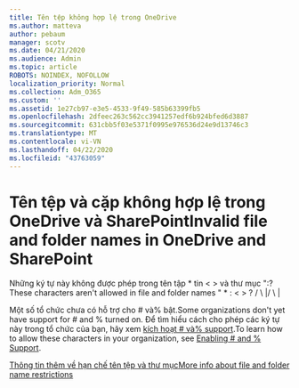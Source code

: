```yaml
---
title: Tên tệp không hợp lệ trong OneDrive
ms.author: matteva
author: pebaum
manager: scotv
ms.date: 04/21/2020
ms.audience: Admin
ms.topic: article
ROBOTS: NOINDEX, NOFOLLOW
localization_priority: Normal
ms.collection: Adm_O365
ms.custom: ''
ms.assetid: 1e27cb97-e3e5-4533-9f49-585b63399fb5
ms.openlocfilehash: 2dfeec263c562cc3941257edf6b924bfed6d3887
ms.sourcegitcommit: 631cbb5f03e5371f0995e976536d24e9d13746c3
ms.translationtype: MT
ms.contentlocale: vi-VN
ms.lasthandoff: 04/22/2020
ms.locfileid: "43763059"
---
```

# <a name="invalid-file-and-folder-names-in-onedrive-and-sharepoint"></a><span data-ttu-id="26756-102">Tên tệp và cặp không hợp lệ trong OneDrive và SharePoint</span><span class="sxs-lookup"><span data-stu-id="26756-102">Invalid file and folder names in OneDrive and SharePoint</span></span>

<span data-ttu-id="26756-103">Những ký tự này không được phép trong tên tập \* tin \< \> và thư mục ":?</span><span class="sxs-lookup"><span data-stu-id="26756-103">These characters aren't allowed in file and folder names " \* : \< \> ?</span></span> <span data-ttu-id="26756-104">/ \ |</span><span class="sxs-lookup"><span data-stu-id="26756-104">/ \ |</span></span> 
  
<span data-ttu-id="26756-105">Một số tổ chức chưa có hỗ trợ cho # và% bật.</span><span class="sxs-lookup"><span data-stu-id="26756-105">Some organizations don't yet have support for # and % turned on.</span></span> <span data-ttu-id="26756-106">Để tìm hiểu cách cho phép các ký tự này trong tổ chức của bạn, hãy xem [kích hoạt # và% support](https://go.microsoft.com/fwlink/?linkid=862611).</span><span class="sxs-lookup"><span data-stu-id="26756-106">To learn how to allow these characters in your organization, see [Enabling # and % Support](https://go.microsoft.com/fwlink/?linkid=862611).</span></span> 
  
[<span data-ttu-id="26756-107">Thông tin thêm về hạn chế tên tệp và thư mục</span><span class="sxs-lookup"><span data-stu-id="26756-107">More info about file and folder name restrictions</span></span>](https://go.microsoft.com/fwlink/?linkid=866430)
  

